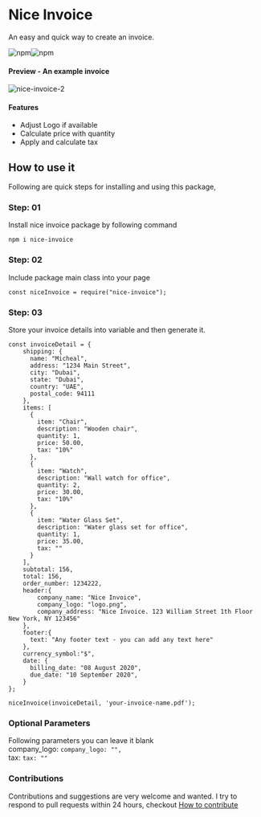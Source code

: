# Nice Invoice

An easy and quick way to create an invoice. <br>

<img alt="npm" src="https://img.shields.io/npm/v/nice-invoice"><img alt="npm" src="https://img.shields.io/npm/dy/nice-invoice">


#### Preview - An example invoice

<img src="https://i.ibb.co/LnSK8rG/nice-invoice-3.png" alt="nice-invoice-2" border="0">

#### Features
 - Adjust Logo if available
 - Calculate price with quantity
 - Apply and calculate tax

## How to use it
Following are quick steps for installing and using this package, 

### Step: 01
Install nice invoice package by following command 

```npm i nice-invoice```

### Step: 02
Include package main class into your page
```
const niceInvoice = require("nice-invoice");
```
### Step: 03
Store your invoice details into variable and then generate it. 

```   
const invoiceDetail = {
    shipping: {
      name: "Micheal",
      address: "1234 Main Street",
      city: "Dubai",
      state: "Dubai",
      country: "UAE",
      postal_code: 94111
    },
    items: [
      {
        item: "Chair",
        description: "Wooden chair",
        quantity: 1,
        price: 50.00, 
        tax: "10%"
      },
      {
        item: "Watch",
        description: "Wall watch for office",
        quantity: 2,
        price: 30.00,
        tax: "10%"
      },
      {
        item: "Water Glass Set",
        description: "Water glass set for office",
        quantity: 1,
        price: 35.00,
        tax: ""
      }
    ],
    subtotal: 156,
    total: 156,
    order_number: 1234222,
    header:{
        company_name: "Nice Invoice",
        company_logo: "logo.png",
        company_address: "Nice Invoice. 123 William Street 1th Floor New York, NY 123456"
    },
    footer:{
      text: "Any footer text - you can add any text here"
    },
    currency_symbol:"$", 
    date: {
      billing_date: "08 August 2020",
      due_date: "10 September 2020",
    }
};

niceInvoice(invoiceDetail, 'your-invoice-name.pdf');
```

### Optional Parameters 
Following parameters you can leave it blank <br >
company_logo: ```company_logo: "",``` <br>
tax: ```tax: ""```

### Contributions

Contributions and suggestions are very welcome and wanted. I try to respond to pull requests within 24 hours, checkout <a href="https://github.com/bakhtawarshah/nice-invoice/blob/master/CONTRIBUTE.md">How to contribute</a>
